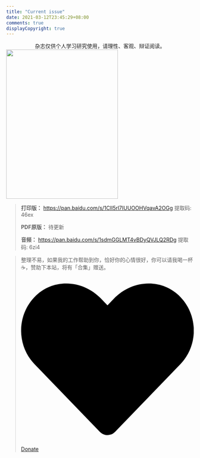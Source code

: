 ```yaml
---
title: "Current issue"
date: 2021-03-12T23:45:29+08:00
comments: true
displayCopyright: true 
---
```


<div style="text-align: center">杂志仅供个人学习研究使用，请理性、客观、辩证阅读。</div>

<img width=300 height=400 src='https://gitee.com/pylixm/picture/raw/master/2021-3-12/1615537070880-image.png'/>


> **打印版：** https://pan.baidu.com/s/1ClI5rl7IUUOOHVqavA2OGg 提取码: 46ex 
> 
> **PDF原版：**  待更新
> 
> **音频：** https://pan.baidu.com/s/1sdmGGLMT4vBDyQVJLQ2RDg 提取码: 6zi4

> 整理不易，如果我的工作帮助到你，恰好你的心情很好，你可以请我喝一杯 ☕，赞助下本站，将有「合集」赠送。<a href='/donate/'><svg xmlns="http://www.w3.org/2000/svg" viewBox="0 0 512 512" class="icon donate"><path d="M462.3 62.6C407.5 15.9 326 24.3 275.7 76.2L256 96.5l-19.7-20.3C186.1 24.3 104.5 15.9 49.7 62.6c-62.8 53.6-66.1 149.8-9.9 207.9l193.5 199.8c12.5 12.9 32.8 12.9 45.3 0l193.5-199.8c56.3-58.1 53-154.3-9.8-207.9z"></path></svg> Donate</a>